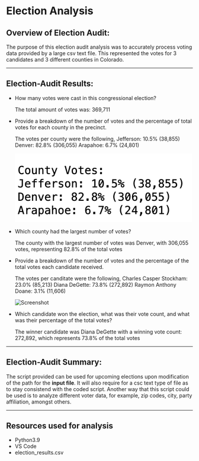 # Election Analysis

## Overview of Election Audit: 

The purpose of this election audit analysis was to accurately process voting data provided by a large csv text file. This represented the votes for 3 candidates and 3 different counties in Colorado. 

----

## Election-Audit Results: 

* How many votes were cast in this congressional election?

    The total amount of votes was: 369,711

* Provide a breakdown of the number of votes and the percentage of total votes for each county in the precinct.

    The votes per county were the following,  Jefferson: 10.5% (38,855) Denver: 82.8% (306,055) Arapahoe: 6.7% (24,801)

    ![Screenshot](https://github.com/chgallegos/election_analysis/blob/main/Resources/County_breakdown.png)

* Which county had the largest number of votes?

    The county with the largest number of votes was Denver, with 306,055 votes, representing 82.8% of the total votes

* Provide a breakdown of the number of votes and the percentage of the total votes each candidate received.

    The votes per canditate were the following, Charles Casper Stockham: 23.0% (85,213) Diana DeGette: 73.8% (272,892) Raymon Anthony Doane: 3.1% (11,606)

    ![Screenshot](https://github.com/chgallegos/election_analysis/blob/main/Resources/Candidate_breakdown.pn)

* Which candidate won the election, what was their vote count, and what was their percentage of the total votes?

    The winner candidate was Diana DeGette with a winning vote count: 272,892, which represents 73.8% of the total votes

----
## Election-Audit Summary: 

The script provided can be used for upcoming elections upon modification of the path for the **input file**. It will also require for a csc text type of file as to stay consistend with the coded script. Another way that this script could be used is to analyze different voter data, for example, zip codes, city, party affiliation, amongst others.

----
## Resources used for analysis

* Python3.9
* VS Code
* election_results.csv